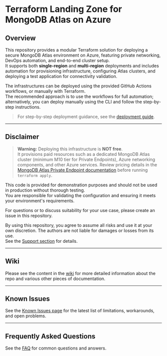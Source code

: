 # Terraform Landing Zone for MongoDB Atlas on Azure

## Overview

This repository provides a modular Terraform solution for deploying a secure MongoDB Atlas environment on Azure, featuring private networking, DevOps automation, and end-to-end cluster setup.  
It supports both **single-region** and **multi-region** deployments and includes automation for provisioning infrastructure, configuring Atlas clusters, and deploying a test application for connectivity validation.

The infrastructures can be deployed using the provided GitHub Actions workflows, or manually with Terraform.  
The recommended approach is to use the workflows for full automation; alternatively, you can deploy manually using the CLI and follow the step-by-step instructions.

> For step-by-step deployment guidance, see the [deployment guide](docs/wiki/Introduction.md).

---

## Disclaimer

> **Warning:** Deploying this infrastructure is **NOT free**.  
> It provisions paid resources such as a dedicated MongoDB Atlas cluster (minimum M10 tier for Private Endpoints), Azure networking components, and other Azure services. Review pricing details in the [MongoDB Atlas Private Endpoint documentation](https://www.mongodb.com/docs/atlas/security-private-endpoint/) before running `terraform apply`.

This code is provided for demonstration purposes and should not be used in production without thorough testing.  
You are responsible for validating the configuration and ensuring it meets your environment's requirements.

For questions or to discuss suitability for your use case, please create an issue in this repository.

By using this repository, you agree to assume all risks and use it at your own discretion. The authors are not liable for damages or losses from its use.  
See the [Support section](./SUPPORT.md) for details.

---

## Wiki

Please see the content in the [wiki](docs/wiki/Home.md) for more detailed information about the repo and various other pieces of documentation.

---

## Known Issues

See the [Known Issues page](docs/wiki/KnownIssues.md) for the latest list of limitations, workarounds, and open problems.

---

## Frequently Asked Questions

See the [FAQ](docs/wiki/FAQ.md) for common questions and answers.
